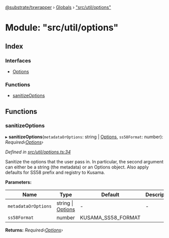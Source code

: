 [@substrate/txwrapper](../README.md) › [Globals](../globals.md) › ["src/util/options"](_src_util_options_.md)

# Module: "src/util/options"

## Index

### Interfaces

* [Options](../interfaces/_src_util_options_.options.md)

### Functions

* [sanitizeOptions](_src_util_options_.md#sanitizeoptions)

## Functions

###  sanitizeOptions

▸ **sanitizeOptions**(`metadataOrOptions`: string | [Options](../interfaces/_src_util_options_.options.md), `ss58Format`: number): *Required‹[Options](../interfaces/_src_util_options_.options.md)›*

*Defined in [src/util/options.ts:34](https://github.com/paritytech/txwrapper/blob/d1bfb8b/src/util/options.ts#L34)*

Sanitize the options that the user pass in. In particular, the second
argument can either be a string (the metadata) or an Options object. Also
apply defaults for SS58 prefix and registry to Kusama.

**Parameters:**

Name | Type | Default | Description |
------ | ------ | ------ | ------ |
`metadataOrOptions` | string &#124; [Options](../interfaces/_src_util_options_.options.md) | - | - |
`ss58Format` | number | KUSAMA_SS58_FORMAT |   |

**Returns:** *Required‹[Options](../interfaces/_src_util_options_.options.md)›*

